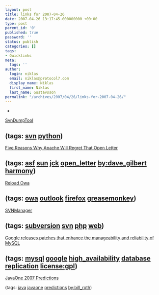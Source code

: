```yaml
---
layout: post
title: links for 2007-04-26
date: 2007-04-26 13:17:45.000000000 +00:00
type: post
parent_id: '0'
published: true
password: ''
status: publish
categories: []
tags:
- Quicklinks
meta:
  tags: ''
author:
  login: niklas
  email: niklas@protocol7.com
  display_name: Niklas
  first_name: Niklas
  last_name: Gustavsson
permalink: "/archives/2007/04/26/links-for-2007-04-26/"
---
```

- 
[SvnDumpTool](http://svn.borg.ch/svndumptool/)

(tags: [svn](http://del.icio.us/protocol7/svn) [python](http://del.icio.us/protocol7/python))
- 
[Five Reasons Why Apache Will Regret That Open Letter](http://jroller.com/page/dgilbert/20070416)

(tags: [asf](http://del.icio.us/protocol7/asf) [sun](http://del.icio.us/protocol7/sun) [jck](http://del.icio.us/protocol7/jck) [open\_letter](http://del.icio.us/protocol7/open_letter) [by:dave\_gilbert](http://del.icio.us/protocol7/by:dave_gilbert) [harmony](http://del.icio.us/protocol7/harmony))
- 
[Reload Owa](http://userscripts.org/scripts/show/6963)

(tags: [owa](http://del.icio.us/protocol7/owa) [outlook](http://del.icio.us/protocol7/outlook) [firefox](http://del.icio.us/protocol7/firefox) [greasemonkey](http://del.icio.us/protocol7/greasemonkey))
- 
[SVNManager](http://svnmanager.sourceforge.net/)

(tags: [subversion](http://del.icio.us/protocol7/subversion) [svn](http://del.icio.us/protocol7/svn) [php](http://del.icio.us/protocol7/php) [web](http://del.icio.us/protocol7/web))
- 
[Google releases patches that enhance the manageability and reliability of MySQL](http://google-code-updates.blogspot.com/2007/04/google-releases-patches-that-enhance.html)

(tags: [mysql](http://del.icio.us/protocol7/mysql) [google](http://del.icio.us/protocol7/google) [high\_availability](http://del.icio.us/protocol7/high_availability) [database](http://del.icio.us/protocol7/database) [replication](http://del.icio.us/protocol7/replication) [license:gpl](http://del.icio.us/protocol7/license:gpl))
- 
[JavaOne 2007 Predictions](http://dev2dev.bea.com/blog/wgroth2/archive/2007/04/javaone_2007_pr.html)

(tags: [java](http://del.icio.us/protocol7/java) [javaone](http://del.icio.us/protocol7/javaone) [predictions](http://del.icio.us/protocol7/predictions) [by:bill\_roth](http://del.icio.us/protocol7/by:bill_roth))
